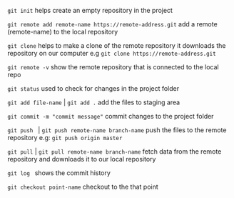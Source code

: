 
`git init`
helps create an empty repository in the project

`git remote add remote-name https://remote-address.git`
add a remote (remote-name) to the local repository

`git clone`
helps to make a clone of the remote repository
it downloads the repository on our computer
e.g `git clone https://remote-address.git`

`git remote -v`
show the remote repository that is connected to the local repo

`git status`
used to check for changes in the project folder

`git add file-name` | `git add .`
add the files to staging area

`git commit -m "commit message"`
commit changes to the project folder

`git push ` | `git push remote-name branch-name`
push the files to the remote repository
e.g: `git push origin master` 

`git pull` | `git pull remote-name branch-name`
fetch data from the remote repository and downloads it to our local repository

`git log `
shows the commit history

`git checkout point-name`
checkout to the that point
